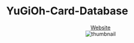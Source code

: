 # YuGiOh-Card-Database
<section align = 'center'>
<a href = 'https://yugioh-card-database.netlify.app/'>Website</a>
  </section>
  <section align = 'center'>
<img src = 'images/yugiohPreview.gif' alt ='thumbnail'>
</section>
